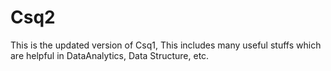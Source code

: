 # Csq2
This is the updated version of Csq1, This includes many useful stuffs which are helpful in DataAnalytics, Data Structure, etc.
